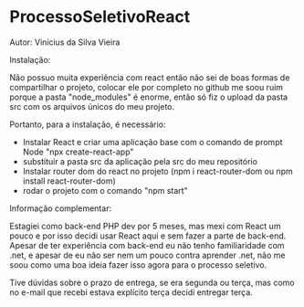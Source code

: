 # ProcessoSeletivoReact

Autor: Vinícius da Silva Vieira

Instalação:

Não possuo muita experiência com react então não sei de boas formas de compartilhar o projeto, colocar ele por completo no github me soou ruim
porque a pasta "node_modules" é enorme, então só fiz o upload da pasta src com os arquivos únicos do meu projeto.

Portanto, para a instalação, é necessário:
- Instalar React e criar uma aplicação base com o comando de prompt Node "npx create-react-app"
- substituir a pasta src da aplicação pela src do meu repositório
- Instalar router dom do react no projeto (npm i react-router-dom ou npm install react-router-dom)
- rodar o projeto com o comando "npm start"

Informação complementar:

Estagiei como back-end PHP dev por 5 meses, mas mexi com React um pouco e por isso
decidi usar React aqui e sem fazer a parte de back-end. Apesar de ter experiência com back-end
eu não tenho familiaridade com .net, e apesar de eu não ser nem um pouco contra aprender .net,
não me soou como uma boa ideia fazer isso agora para o processo seletivo.

Tive dúvidas sobre o prazo de entrega, se era segunda ou terça,
mas como no e-mail que recebi estava explícito terça decidi entregar terça.
